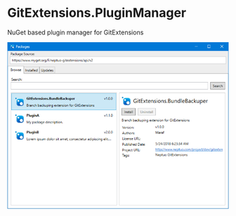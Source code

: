 # GitExtensions.PluginManager
NuGet based plugin manager for GitExtensions

![Preview](/assets/screenshot-search.png)
